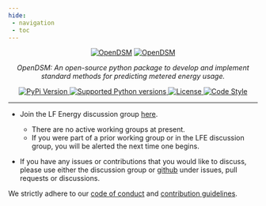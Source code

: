 ```yaml
---
hide:
 - navigation
 - toc
---
```

<style>
  .md-typeset h1,
  .md-content__button { display: none; }
  .md-header__title--active .md-header__topic {
        opacity: unset;
        pointer-events: unset;
        transform: unset;
        z-index: unset;
    }
  .md-header__title--active .md-header__topic + .md-header__topic {
      opacity: 0;
      pointer-events: unset;
      transform: unset;
      z-index: unset;
  }
</style>

<p align="center" id="opendsm">
  <a href="https://lfenergy.org/projects/opendsm/"><img src="site:assets/images/common/opendsm-horizontal-color.svg#only-light" alt="OpenDSM"></a>
  <a href="https://lfenergy.org/projects/opendsm/"><img src="site:assets/images/common/opendsm-horizontal-white.svg#only-dark" alt="OpenDSM"></a>
</p>

<p align="center">
    <em>OpenDSM: An open-source python package to develop and implement standard methods for predicting metered energy usage.</em>
</p>

</p>
    <p align="center">
    <a href="https://pypi.python.org/pypi/opendsm" target="_blank">
        <img src="https://img.shields.io/pypi/v/opendsm.svg" alt="PyPi Version">
    </a>
    <a href="https://pypi.org/project/opendsm" target="_blank">
        <img src="https://img.shields.io/pypi/pyversions/opendsm.svg" alt="Supported Python versions">
    </a>
    <a href="https://github.com/opendsm/opendsm" target="_blank">
        <img src="https://img.shields.io/github/license/opendsm/opendsm.svg" alt="License">
    </a>
    <a href="https://github.com/ambv/black" target="_blank">
        <img src="https://img.shields.io/badge/code%20style-black-000000.svg" alt="Code Style">
    </a>
</p>

---

- Join the LF Energy discussion group <a href="https://lists.lfenergy.org/g/opendsm-discussion/" target="_blank">here</a>.
    - There are no active working groups at present.
    - If you were part of a prior working group or in the LFE discussion group, you will be alerted the next time one begins.

- If you have any issues or contributions that you would like to discuss, please use either the discussion group or <a href="https://github.com/opendsm/opendsm" target="_blank">github</a> under issues, pull requests or discussions.

We strictly adhere to our <a href="https://github.com/opendsm/opendsm/blob/master/CODE_OF_CONDUCT.md" target="_blank">code of conduct</a> and <a href="https://github.com/opendsm/opendsm/blob/master/CONTRIBUTING.md" target="_blank">contribution guidelines</a>.
